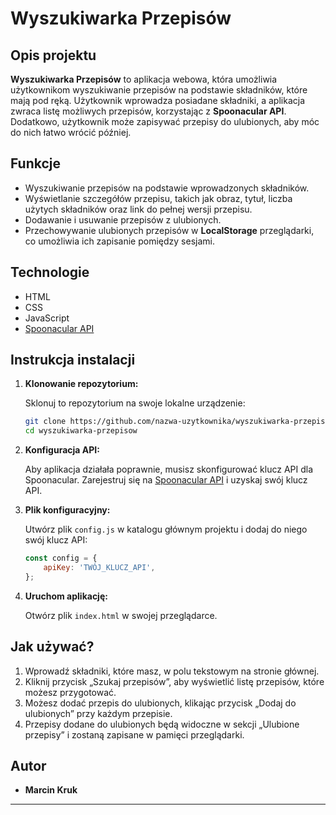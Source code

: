 # Wyszukiwarka Przepisów

## Opis projektu

**Wyszukiwarka Przepisów** to aplikacja webowa, która umożliwia użytkownikom wyszukiwanie przepisów na podstawie składników, które mają pod ręką. Użytkownik wprowadza posiadane składniki, a aplikacja zwraca listę możliwych przepisów, korzystając z **Spoonacular API**. Dodatkowo, użytkownik może zapisywać przepisy do ulubionych, aby móc do nich łatwo wrócić później.

## Funkcje

- Wyszukiwanie przepisów na podstawie wprowadzonych składników.
- Wyświetlanie szczegółów przepisu, takich jak obraz, tytuł, liczba użytych składników oraz link do pełnej wersji przepisu.
- Dodawanie i usuwanie przepisów z ulubionych.
- Przechowywanie ulubionych przepisów w **LocalStorage** przeglądarki, co umożliwia ich zapisanie pomiędzy sesjami.

## Technologie

- HTML
- CSS
- JavaScript
- [Spoonacular API](https://spoonacular.com/food-api)

## Instrukcja instalacji

1. **Klonowanie repozytorium:**

   Sklonuj to repozytorium na swoje lokalne urządzenie:
   ```bash
   git clone https://github.com/nazwa-uzytkownika/wyszukiwarka-przepisow.git
   cd wyszukiwarka-przepisow
   ```

2. **Konfiguracja API:**

   Aby aplikacja działała poprawnie, musisz skonfigurować klucz API dla Spoonacular. Zarejestruj się na [Spoonacular API](https://spoonacular.com/food-api) i uzyskaj swój klucz API.

3. **Plik konfiguracyjny:**

   Utwórz plik `config.js` w katalogu głównym projektu i dodaj do niego swój klucz API:
   ```javascript
   const config = {
       apiKey: 'TWÓJ_KLUCZ_API',
   };
   ```

4. **Uruchom aplikację:**

   Otwórz plik `index.html` w swojej przeglądarce.

## Jak używać?

1. Wprowadź składniki, które masz, w polu tekstowym na stronie głównej.
2. Kliknij przycisk „Szukaj przepisów”, aby wyświetlić listę przepisów, które możesz przygotować.
3. Możesz dodać przepis do ulubionych, klikając przycisk „Dodaj do ulubionych” przy każdym przepisie.
4. Przepisy dodane do ulubionych będą widoczne w sekcji „Ulubione przepisy” i zostaną zapisane w pamięci przeglądarki.

## Autor

- **Marcin Kruk** 



---

